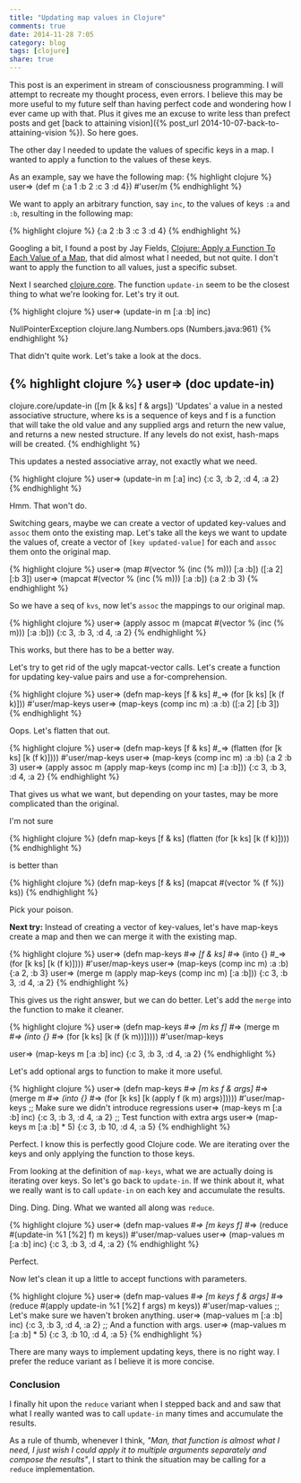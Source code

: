 ```yaml
---
title: "Updating map values in Clojure"
comments: true
date: 2014-11-28 7:05
category: blog
tags: [clojure]
share: true
---
```


This post is an experiment in stream of consciousness programming.
I will attempt to recreate my thought process, even errors.
I believe this may be more useful to my future self than having perfect code and wondering how I ever came up with that. Plus it gives me an excuse to write less than prefect posts and get [back to attaining vision]({% post_url 2014-10-07-back-to-attaining-vision %}).
So here goes.

The other day I needed to update the values of specific keys in a map.
I wanted to apply a function to the values of these keys.


As an example, say we have the following map:
{% highlight clojure %}
user=> (def m {:a 1 :b 2 :c 3 :d 4})
#'user/m
{% endhighlight %}

We want to apply an arbitrary function, say `inc`, to the values of keys `:a` and `:b`, resulting in the following map:

{% highlight clojure %}
{:a 2 :b 3 :c 3 :d 4}
{% endhighlight %}

Googling a bit, I found a post by Jay Fields, [Clojure: Apply a Function To Each Value of a Map](http://blog.jayfields.com/2011/08/clojure-apply-function-to-each-value-of.html), that did almost what I needed, but not quite.
I don't want to apply the function to all values, just a specific subset.

Next I searched [clojure.core](http://clojure.github.io/clojure/clojure.core-api.html).
The function `update-in` seem to be the closest thing to what we're looking for.
Let's try it out.

{% highlight clojure %}
user=> (update-in m [:a :b] inc)

NullPointerException   clojure.lang.Numbers.ops (Numbers.java:961)
{% endhighlight %}

That didn't quite work.
Let's take a look at the docs.

{% highlight clojure %}
user=> (doc update-in)
-------------------------
clojure.core/update-in
([m [k & ks] f & args])
  'Updates' a value in a nested associative structure, where ks is a
  sequence of keys and f is a function that will take the old value
  and any supplied args and return the new value, and returns a new
  nested structure.  If any levels do not exist, hash-maps will be
  created.
{% endhighlight %}

This updates a nested associative array, not exactly what we need.

{% highlight clojure %}
user=> (update-in m [:a] inc)
{:c 3, :b 2, :d 4, :a 2}
{% endhighlight %}

Hmm. That won't do.

Switching gears, maybe we can create a vector of updated key-values and `assoc` them onto the existing map.
Let's take all the keys we want to update the values of, create a vector of `[key updated-value]` for each and `assoc` them onto the original map.

{% highlight clojure %}
user=> (map #(vector % (inc (% m))) [:a :b])
([:a 2] [:b 3])
user=> (mapcat #(vector % (inc (% m))) [:a :b])
(:a 2 :b 3)
{% endhighlight %}

So we have a seq of `kvs`, now let's `assoc` the mappings to our original map.

{% highlight clojure %}
user=> (apply assoc m (mapcat #(vector % (inc (% m))) [:a :b]))
{:c 3, :b 3, :d 4, :a 2}
{% endhighlight %}

This works, but there has to be a better way.

Let's try to get rid of the ugly mapcat-vector calls.
Let's create a function for updating key-value pairs and use a for-comprehension.

{% highlight clojure %}
user=> (defn map-keys [f & ks]
  #_=>   (for [k ks] [k (f k)]))
#'user/map-keys
user=> (map-keys (comp inc m) :a :b)
([:a 2] [:b 3])
{% endhighlight %}

Oops. Let's flatten that out.

{% highlight clojure %}
user=> (defn map-keys [f & ks]
  #_=>   (flatten (for [k ks] [k (f k)])))
#'user/map-keys
user=> (map-keys (comp inc m) :a :b)
(:a 2 :b 3)
user=> (apply assoc m (apply map-keys (comp inc m) [:a :b]))
{:c 3, :b 3, :d 4, :a 2}
{% endhighlight %}

That gives us what we want, but depending on your tastes, may be more complicated than the original.

I'm not sure

{% highlight clojure %}
(defn map-keys [f & ks] (flatten (for [k ks] [k (f k)])))
{% endhighlight %}

is better than

{% highlight clojure %}
(defn map-keys [f & ks] (mapcat #(vector % (f %)) ks))
{% endhighlight %}

Pick your poison.

__Next try:__
Instead of creating a vector of key-values, let's have map-keys create a map and then we can merge it with the existing map.

{% highlight clojure %}
user=> (defn map-keys
  #_=>   [f & ks]
  #_=>   (into {}
  #_=>         (for [k ks] [k (f k)])))
#'user/map-keys
user=> (map-keys (comp inc m) :a :b)
{:a 2, :b 3}
user=> (merge m (apply map-keys (comp inc m) [:a :b]))
{:c 3, :b 3, :d 4, :a 2}
{% endhighlight %}

This gives us the right answer, but we can do better.
Let's add the `merge` into the function to make it cleaner.

{% highlight clojure %}
user=> (defn map-keys
  #_=>   [m ks f]
  #_=>   (merge m
  #_=>     (into {}
  #_=>       (for [k ks] [k (f (k m))]))))
#'user/map-keys

user=> (map-keys m [:a :b] inc)
{:c 3, :b 3, :d 4, :a 2}
{% endhighlight %}

Let's add optional args to function to make it more useful.

{% highlight clojure %}
user=> (defn map-keys
  #_=>   [m ks f & args]
  #_=>   (merge m
  #_=>     (into {}
  #_=>       (for [k ks] [k (apply f (k m) args)]))))
#'user/map-keys
;; Make sure we didn't introduce regressions
user=> (map-keys m [:a :b] inc)
{:c 3, :b 3, :d 4, :a 2}
;; Test function with extra args
user=> (map-keys m [:a :b] * 5)
{:c 3, :b 10, :d 4, :a 5}
{% endhighlight %}

Perfect. I know this is perfectly good Clojure code.
We are iterating over the keys and only applying the function to those keys.

From looking at the definition of `map-keys`, what we are actually doing is iterating over keys.
So let's go back to `update-in`.
If we think about it, what we really want is to call `update-in`
on each key and accumulate the results.

Ding. Ding. Ding. What we wanted all along was `reduce`.

{% highlight clojure %}
user=> (defn map-values
  #_=>   [m keys f]
  #_=>   (reduce #(update-in %1 [%2] f) m keys))
#'user/map-values
user=> (map-values m [:a :b] inc)
{:c 3, :b 3, :d 4, :a 2}
{% endhighlight %}

Perfect.

Now let's clean it up a little to accept functions with parameters.

{% highlight clojure %}
user=> (defn map-values
  #_=>   [m keys f & args]
  #_=>   (reduce #(apply update-in %1 [%2] f args) m keys))
#'user/map-values
;; Let's make sure we haven't broken anything.
user=> (map-values m [:a :b] inc)
{:c 3, :b 3, :d 4, :a 2}
;; And a function with args.
user=> (map-values m [:a :b] * 5)
{:c 3, :b 10, :d 4, :a 5}
{% endhighlight %}

There are many ways to implement updating keys, there is no right way.
I prefer the reduce variant as I believe it is more concise.

### Conclusion

I finally hit upon the `reduce` variant when I stepped back and and saw that what I really wanted was to call `update-in` many times and accumulate the results.

As a rule of thumb, whenever I think, _"Man, that function is almost what I need, I just wish I could apply it to multiple arguments separately and compose the results"_, I start to think the situation may be calling for a `reduce` implementation.
